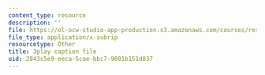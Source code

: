 ```yaml
---
content_type: resource
description: ''
file: https://ol-ocw-studio-app-production.s3.amazonaws.com/courses/res-6-012-introduction-to-probability-spring-2018/2843c5e9eeca5caebbc79601b151d837_yDkm9AYaczk.vtt
file_type: application/x-subrip
resourcetype: Other
title: 3play caption file
uid: 2843c5e9-eeca-5cae-bbc7-9601b151d837
---
```


